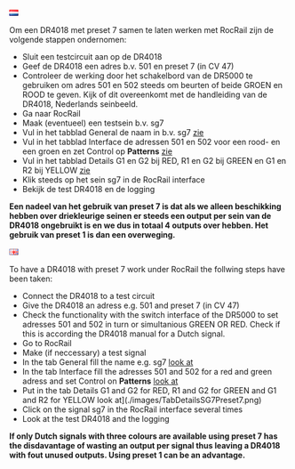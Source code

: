 ![Nederlandse vlag](../../images/nl.gif)

Om een DR4018 met preset 7 samen te laten werken met RocRail zijn de volgende stappen ondernomen:

* Sluit een testcircuit aan op de DR4018
* Geef de DR4018 een adres b.v. 501 en preset 7 (in CV 47)
* Controleer de werking door het schakelbord van de DR5000 te gebruiken om adres 501 en 502 steeds om beurten of beide GROEN en ROOD te geven. Kijk of dit overeenkomt met de handleiding van de DR4018, Nederlands seinbeeld.
* Ga naar RocRail
* Maak (eventueel) een testsein b.v. sg7
* Vul in het tabblad General de naam in b.v. sg7 [zie](./images/TabGeneralSG7Preset7.JPG)
* Vul in het tabblad Interface de adressen 501 en 502 voor een rood- en een groen en zet Control op **Patterns** [zie](./images/TabInterfaceSG7Preset7.png)
* Vul in het tabblad Details G1 en G2 bij RED, R1 en G2 bij GREEN en G1 en R2 bij YELLOW [zie](./images/TabDetailsSG7Preset7.png)
* Klik steeds op het sein sg7 in de RocRail interface
* Bekijk de test DR4018 en de logging

**Een nadeel van het gebruik van preset 7 is dat als we alleen beschikking hebben over driekleurige seinen er steeds een output per sein van de DR4018 ongebruikt is en we dus in totaal 4 outputs over hebben. Het gebruik van preset 1 is dan een overweging.**

![English flag](../../images/gb.gif)

To have a DR4018 with preset 7 work under RocRail the follwing steps have been taken:

* Connect the DR4018 to a test circuit
* Give the DR4018 an adress e.g. 501 and preset 7 (in CV 47)
* Check the functionality with the switch interface of the DR5000 to set adresses 501 and 502 in turn or simultanious GREEN OR RED. Check if this is according the DR4018 manual for a Dutch signal.
* Go to RocRail
* Make (if neccessary) a test signal
* In the tab General fill the name e.g. sg7 [look at](./images/TabGeneralSG7Preset7.JPG)
* In the tab Interface fill the adresses 501 and 502 for a red and green adress and set Control on **Patterns** [look at](./images/TabInterfaceSG7Preset7.png)
* Put in the tab Details G1 and G2 for RED, R1 and G2 for GREEN and G1 and R2 for YELLOW look at](./images/TabDetailsSG7Preset7.png)
* Click on the signal sg7 in the RocRail interface several times
* Look at the test DR4018 and the logging

**If only Dutch signals with three colours are available using preset 7 has the disdavantage of wasting an output per signal thus leaving a DR4018 with fout unused outputs. Using preset 1 can be an advantage.**
